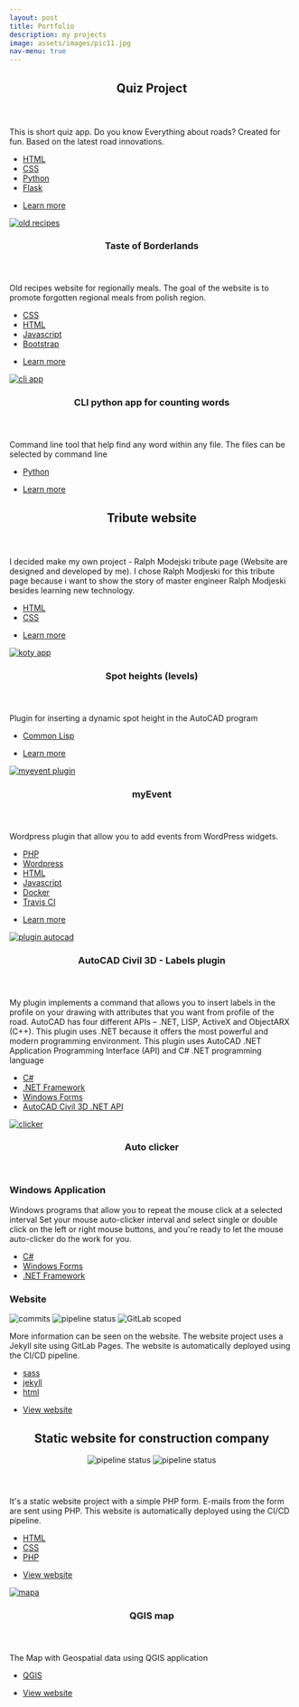 ```yaml
---
layout: post
title: Portfolio
description: my projects
image: assets/images/pic11.jpg
nav-menu: true
---
```


<!-- Main -->
<div id="main 6u$ 12u$(medium)">

<section class="spotlights">
	<section>
		<div class="content">
		<div class="inner">
			<header class="major">
				<h2>Quiz Project</h2>
			</header>
			<p> This is short quiz app. Do you know Everything about roads? Created for fun. Based on the latest road innovations.</p>
			<ul class="actions">
				<li><a href="#" class="button spaced">HTML</a></li>
				<li><a href="#" class="button spaced">CSS</a></li>
					<li><a href="#" class="button spaced">Python</a></li>
				<li><a href="#" class="button spaced">Flask</a></li>
			</ul>
			<ul class="actions">
				<li><a href="https://github.com/DarekRepos/quiz-roads" class="button special">Learn more</a></li>
			</ul>
		</div>
		</div>
	</section>
<section>
		<a href="https://github.com/DarekRepos/recipes" class="image full-high-image">
			<img src="{% link assets/images/pic09.jpg %}" alt="old recipes" data-position="top center"/>
		</a> 
		<div class="content">
			<div class="inner">
				<header class="major">
					<h3>Taste of Borderlands</h3>
				</header>
				<p>Old recipes website for regionally meals. The goal of the website is to promote forgotten regional meals from polish region.</p>
				<ul class="actions">
				<li><a href="#" class="button spaced">CSS</a></li>
				<li><a href="#" class="button spaced">HTML</a></li>
				<li><a href="#" class="button spaced">Javascript</a></li>
				<li><a href="#" class="button spaced">Bootstrap</a></li>
				</ul>    
				<ul class="actions">
					<li><a href="https://github.com/DarekRepos/recipes" class="button special">Learn more</a></li>
				</ul>
			</div>
		</div>
	</section>
	<section class="spotlights">
			<a href="https://github.com/DarekRepos/PanTadeuszWordFinder" class="image full-high-image">
				<img src="{% link assets/images/pic08.jpg %}" alt="cli app" data-position="center center"/>
			</a>
			<div class="content">
				<div class="inner">
					<header class="major">
						<h3>CLI python app for counting words</h3>
					</header>
					<p>Command line tool that help find any word within any file. The files can be selected by command line</p>
					<ul class="actions">
						<li><a href="#" class="button spaced">Python</a></li>
					</ul>        
					<ul class="actions">
						<li><a href="https://github.com/DarekRepos/PanTadeuszWordFinder" class="button special">Learn more</a></li>
					</ul>
				</div>
			</div>
	</section>
	<section>
		<div class="content">
		<div class="inner">
			<header class="major">
				<h2>Tribute website</h2>
			</header>
			<p> I decided make my own project - Ralph Modejski tribute page (Website are designed and developed by me). I chose Ralph Modjeski for this tribute page because i want to show the story of master engineer Ralph Modjeski besides learning new technology.</p>
			<ul class="actions">
				<li><a href="#" class="button spaced">HTML</a></li>
				<li><a href="#" class="button spaced">CSS</a></li>
			</ul>
			<ul class="actions">
				<li><a href="https://darekrepos.github.io/tribute-to-Ralph-Modejski/" class="button special">Learn more</a></li>
			</ul>
		</div>
		</div>
	</section>
	<section>
		<a href="https://github.com/DarekRepos/koty-wysokosciowe" class="image full-high-image">
			<img src="{% link assets/images/pic08.jpg %}" alt="koty app" data-position="center center"/>
		</a>
		<div class="content">
			<div class="inner">
				<header class="major">
					<h3>Spot heights (levels)</h3>
				</header>
				<p>Plugin for inserting a dynamic spot height in the AutoCAD program</p>
				<ul class="actions">
					<li><a href="#" class="button spaced">Common Lisp</a></li>
				</ul>        
				<ul class="actions">
					<li><a href="https://github.com/DarekRepos/koty-wysokosciowe" class="button special">Learn more</a></li>
				</ul>
			</div>
		</div>
	</section>
	<section>
		<a href="https://github.com/DarekRepos/myEvent" class="image full-high-image">
			<img src="{% link assets/images/pic09.jpg %}" alt="myevent plugin" data-position="top center"/>
		</a>
		<div class="content">
			<div class="inner">
				<header class="major">
					<h3>myEvent</h3>
				</header>
				<p>Wordpress plugin that allow you to add events from WordPress widgets.</p>
				<ul class="actions">
				<li><a href="#" class="button spaced">PHP</a></li>
				<li><a href="#" class="button spaced">Wordpress</a></li>
				<li><a href="#" class="button spaced">HTML</a></li>
				<li><a href="#" class="button spaced">Javascript</a></li>
							<li><a href="#" class="button spaced">Docker</a></li>
							<li><a href="#" class="button spaced">Travis CI</a></li>
				</ul>    
				<ul class="actions">
					<li><a href="https://github.com/DarekRepos/myEvent" class="button special">Learn more</a></li>
				</ul>
			</div>
		</div>
	</section>
	<section>
		<a href="#" class="image full-high-image">
			<img src="{% link assets/images/opcje-ustawień-stylu.png%}" alt="plugin autocad" data-position="25% 25%"/>
		</a>
		<div class="content">
			<div class="inner">
				<header class="major">
					<h3>AutoCAD Civil 3D - Labels plugin</h3>
				</header>
				<p> My plugin  implements a command that allows you to insert labels in the profile on your drawing with attributes that you want from profile of the road. AutoCAD has four different APIs – .NET, LISP, ActiveX and ObjectARX (C++). This plugin uses .NET because it offers the most powerful and modern programming environment. This plugin uses AutoCAD .NET Application Programming Interface (API) and C# .NET programming language</p>
				<ul class="actions">
				<li><a href="#" class="button spaced">C#</a></li>
				<li><a href="#" class="button spaced">.NET Framework</a></li>
				<li><a href="#" class="button spaced">Windows Forms</a></li>
							<li><a href="#" class="button spaced">AutoCAD Civil 3D .NET API</a></li>
				</ul>    
			</div>
		</div>
	</section>
	<section>
		<a href="https://erydanand3osob.gitlab.io/Auto-clicker-website/" class="aligncenter">
			<img src="{% link assets/images/Clicker2.png %}" alt="clicker" data-position="center"/>
		</a>
		<div class="content">
			<div class="inner">
				<header class="major">
					<h3>Auto clicker</h3>
				</header>
				<h3>Windows Application</h3>
				<p>Windows programs that allow you to repeat the mouse click at a selected interval Set your mouse auto-clicker interval and select single or double click on the left or right mouse buttons, and you're ready to let the mouse auto-clicker do the work for you. </p>
				<ul class="actions">
					<li><a href="#" class="button spaced">C#</a></li>
					<li><a href="#" class="button spaced">Windows Forms</a></li>
					<li><a href="#" class="button spaced">.NET Framework</a></li>
				</ul>    
				<h3>Website</h3>
				<img alt="commits" src="https://erydanand3osob.gitlab.io/Auto-clicker-website/assets/commits.svg"/>		
				<img alt="pipeline status" src="https://erydanand3osob.gitlab.io/Auto-clicker-website/assets/build.svg"/>					
				<img alt="GitLab scoped" src="https://erydanand3osob.gitlab.io/Auto-clicker-website/assets/gitlab_scoped.svg"/>				
					<p>More information can be seen on the website. The website project uses a Jekyll site using GitLab Pages. The website is automatically deployed using the CI/CD pipeline.</p>
					<ul class="actions">
						<li><a href="#" class="button spaced">sass</a></li>
						<li><a href="#" class="button spaced">jekyll</a></li>
						<li><a href="#" class="button spaced">html</a></li>
					</ul>
				<ul class="actions">
					<li><a href="https://erydanand3osob.gitlab.io/Auto-clicker-website/" class="button special">View website</a></li>
				</ul>
			</div>
		</div>
	</section>
	<section>
		<div class="content">
		<div class="inner">
			<header class="major">
				<h2>Static website for construction company</h2>
		<img alt="pipeline status" src="https://erydanand3osob.gitlab.io/duda-dom.pl-website/img/commits.svg"/>
				<img alt="pipeline status" src="https://erydanand3osob.gitlab.io/duda-dom.pl-website/img/build.svg"/>			
			</header>
			<p>It's a static website project with a simple PHP form. E-mails from the form are sent using PHP. This website is automatically deployed using the CI/CD pipeline.</p>
			<ul class="actions">
				<li><a href="#" class="button spaced">HTML</a></li>
				<li><a href="#" class="button spaced">CSS</a></li>
				<li><a href="#" class="button spaced">PHP</a></li>
			</ul>
			<ul class="actions">
				<li><a href="https://erydanand3osob.gitlab.io/duda-dom.pl-website" class="button special">View website</a></li>
			</ul>
		</div>
		</div>
	</section>
	<section>
		<a href="https://darekrepos.github.io/mapasolectw/" class="image full-high-image">
			<img src="{% link assets/images/mapasolectw.png %}" alt="mapa" data-position="25% 25%"/>
		</a>
		<div class="content">
			<div class="inner">
				<header class="major">
					<h3>QGIS map</h3>
				</header>
				<p>The Map with Geospatial data using QGIS application</p>
				<ul class="actions">
					<li><a href="#" class="button spaced">QGIS</a></li>
				</ul>    
				<ul class="actions">
					<li><a href="https://darekrepos.github.io/mapasolectw/" class="button special">View website</a></li>
				</ul>
			</div>
		</div>
	</section>
</section>
</div>
